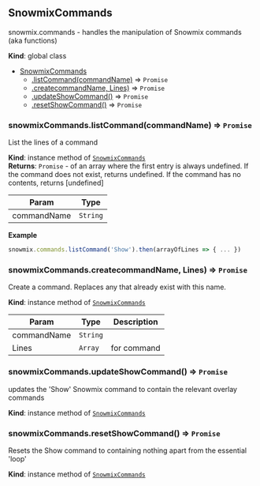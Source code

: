 <a name="SnowmixCommands"></a>

## SnowmixCommands
snowmix.commands - handles the manipulation of Snowmix commands (aka functions)

**Kind**: global class  

* [SnowmixCommands](#SnowmixCommands)
    * [.listCommand(commandName)](#SnowmixCommands+listCommand) ⇒ <code>Promise</code>
    * [.createcommandName, Lines)](#SnowmixCommands+createCommand) ⇒ <code>Promise</code>
    * [.updateShowCommand()](#SnowmixCommands+updateShowCommand) ⇒ <code>Promise</code>
    * [.resetShowCommand()](#SnowmixCommands+resetShowCommand) ⇒ <code>Promise</code>

<a name="SnowmixCommands+listCommand"></a>

### snowmixCommands.listCommand(commandName) ⇒ <code>Promise</code>
List the lines of a command

**Kind**: instance method of <code>[SnowmixCommands](#SnowmixCommands)</code>  
**Returns**: <code>Promise</code> - of an array where the first entry is always undefined.
If the command does not exist, returns undefined.
If the command has no contents, returns [undefined]  

| Param | Type |
| --- | --- |
| commandName | <code>String</code> |

**Example**  
```js
snowmix.commands.listCommand('Show').then(arrayOfLines => { ... })
```
<a name="SnowmixCommands+createCommand"></a>

### snowmixCommands.createcommandName, Lines) ⇒ <code>Promise</code>
Create a command. Replaces any that already exist with this name.

**Kind**: instance method of <code>[SnowmixCommands](#SnowmixCommands)</code>  

| Param | Type | Description |
| --- | --- | --- |
| commandName | <code>String</code> |  |
| Lines | <code>Array</code> | for command |

<a name="SnowmixCommands+updateShowCommand"></a>

### snowmixCommands.updateShowCommand() ⇒ <code>Promise</code>
updates the 'Show' Snowmix command to contain the relevant overlay commands

**Kind**: instance method of <code>[SnowmixCommands](#SnowmixCommands)</code>  
<a name="SnowmixCommands+resetShowCommand"></a>

### snowmixCommands.resetShowCommand() ⇒ <code>Promise</code>
Resets the Show command to containing nothing apart from the essential 'loop'

**Kind**: instance method of <code>[SnowmixCommands](#SnowmixCommands)</code>  
